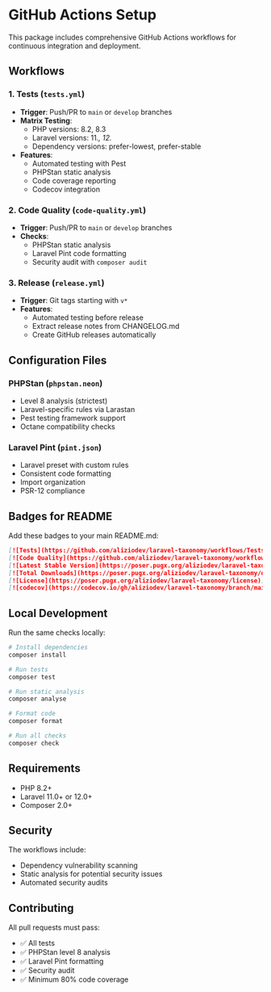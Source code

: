 # GitHub Actions Setup

This package includes comprehensive GitHub Actions workflows for continuous integration and deployment.

## Workflows

### 1. Tests (`tests.yml`)
- **Trigger**: Push/PR to `main` or `develop` branches
- **Matrix Testing**: 
  - PHP versions: 8.2, 8.3
  - Laravel versions: 11.*, 12.*
  - Dependency versions: prefer-lowest, prefer-stable
- **Features**:
  - Automated testing with Pest
  - PHPStan static analysis
  - Code coverage reporting
  - Codecov integration

### 2. Code Quality (`code-quality.yml`)
- **Trigger**: Push/PR to `main` or `develop` branches
- **Checks**:
  - PHPStan static analysis
  - Laravel Pint code formatting
  - Security audit with `composer audit`

### 3. Release (`release.yml`)
- **Trigger**: Git tags starting with `v*`
- **Features**:
  - Automated testing before release
  - Extract release notes from CHANGELOG.md
  - Create GitHub releases automatically

## Configuration Files

### PHPStan (`phpstan.neon`)
- Level 8 analysis (strictest)
- Laravel-specific rules via Larastan
- Pest testing framework support
- Octane compatibility checks

### Laravel Pint (`pint.json`)
- Laravel preset with custom rules
- Consistent code formatting
- Import organization
- PSR-12 compliance

## Badges for README

Add these badges to your main README.md:

```markdown
[![Tests](https://github.com/aliziodev/laravel-taxonomy/workflows/Tests/badge.svg)](https://github.com/aliziodev/laravel-taxonomy/actions)
[![Code Quality](https://github.com/aliziodev/laravel-taxonomy/workflows/Code%20Quality/badge.svg)](https://github.com/aliziodev/laravel-taxonomy/actions)
[![Latest Stable Version](https://poser.pugx.org/aliziodev/laravel-taxonomy/v/stable)](https://packagist.org/packages/aliziodev/laravel-taxonomy)
[![Total Downloads](https://poser.pugx.org/aliziodev/laravel-taxonomy/downloads)](https://packagist.org/packages/aliziodev/laravel-taxonomy)
[![License](https://poser.pugx.org/aliziodev/laravel-taxonomy/license)](https://packagist.org/packages/aliziodev/laravel-taxonomy)
[![codecov](https://codecov.io/gh/aliziodev/laravel-taxonomy/branch/main/graph/badge.svg)](https://codecov.io/gh/aliziodev/laravel-taxonomy)
```

## Local Development

Run the same checks locally:

```bash
# Install dependencies
composer install

# Run tests
composer test

# Run static analysis
composer analyse

# Format code
composer format

# Run all checks
composer check
```

## Requirements

- PHP 8.2+
- Laravel 11.0+ or 12.0+
- Composer 2.0+

## Security

The workflows include:
- Dependency vulnerability scanning
- Static analysis for potential security issues
- Automated security audits

## Contributing

All pull requests must pass:
- ✅ All tests
- ✅ PHPStan level 8 analysis
- ✅ Laravel Pint formatting
- ✅ Security audit
- ✅ Minimum 80% code coverage